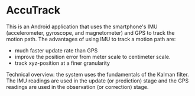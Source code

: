 # AccuTrack
This is an Android application that uses the smartphone's IMU (accelerometer, gyroscope, and magnetometer) and GPS to track the motion path.
The advantages of using IMU to track a motion path are:
 - much faster update rate than GPS
 - improve the position error from meter scale to centimeter scale.
 - track xyz-position at a finer granularity

Technical overview: the system uses the fundamentals of the Kalman filter. The IMU readings are used in the update (or prediction) stage and the GPS readings are used in the observation (or correction) stage.
